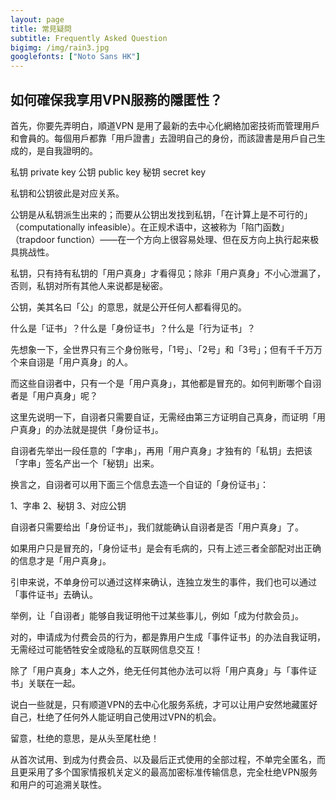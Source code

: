 ```yaml
---
layout: page
title: 常見疑問
subtitle: Frequently Asked Question
bigimg: /img/rain3.jpg
googlefonts: ["Noto Sans HK"]
---
```


## 如何確保我享用VPN服務的隱匿性？

首先，你要先弄明白，順道VPN 是用了最新的去中心化網絡加密技術而管理用戶和會員的。每個用戶都靠「用戶證書」去證明自己的身份，而該證書是用戶自己生成的，是自我證明的。

私钥 private key
公钥 public key
秘钥 secret key

私钥和公钥彼此是对应关系。

公钥是从私钥派生出来的；而要从公钥出发找到私钥，「在计算上是不可行的」（computationally infeasible）。在正规术语中，这被称为「陷门函数」（trapdoor function）——在一个方向上很容易处理、但在反方向上执行起来极具挑战性。

私钥，只有持有私钥的「用户真身」才看得见；除非「用户真身」不小心泄漏了，否则，私钥对所有其他人来说都是秘密。

公钥，美其名曰「公」的意思，就是公开任何人都看得见的。

什么是「证书」？什么是「身份证书」？什么是「行为证书」？

先想象一下，全世界只有三个身份账号，「1号」、「2号」和「3号」；但有千千万万个来自诩是「用户真身」的人。

而这些自诩者中，只有一个是「用户真身」，其他都是冒充的。如何判断哪个自诩者是「用户真身」呢？

这里先说明一下，自诩者只需要自证，无需经由第三方证明自己真身，而证明「用户真身」的办法就是提供「身份证书」。

自诩者先举出一段任意的「字串」，再用「用户真身」才独有的「私钥」去把该「字串」签名产出一个「秘钥」出来。

换言之，自诩者可以用下面三个信息去造一个自证的「身份证书」：

1、字串
2、秘钥
3、对应公钥

自诩者只需要给出「身份证书」，我们就能确认自诩者是否「用户真身」了。

如果用户只是冒充的，「身份证书」是会有毛病的，只有上述三者全部配对出正确的信息才是「用户真身」。

引申来说，不单身份可以通过这样来确认，连独立发生的事件，我们也可以通过「事件证书」去确认。

举例，让「自诩者」能够自我证明他干过某些事儿，例如「成为付款会员」。

对的，申请成为付费会员的行为，都是靠用户生成「事件证书」的办法自我证明，无需经过可能牺牲安全或隐私的互联网信息交互！

除了「用户真身」本人之外，绝无任何其他办法可以将「用户真身」与「事件证书」关联在一起。

说白一些就是，只有顺道VPN的去中心化服务系统，才可以让用户安然地藏匿好自己，杜绝了任何外人能证明自己使用过VPN的机会。

留意，杜绝的意思，是从头至尾杜绝！

从首次试用、到成为付费会员、以及最后正式使用的全部过程，不单完全匿名，而且更采用了多个国家情报机关定义的最高加密标准传输信息，完全杜绝VPN服务和用户的可追溯关联性。
